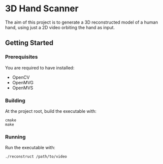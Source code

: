 # 3D Hand Scanner

<p>
The aim of this project is to generate a 3D reconstructed model of a human hand, using just a 2D video orbiting the hand
as input.
</p>

## Getting Started

### Prerequisites

<p>
You are required to have installed:
</p>

<ul>
  <li>OpenCV</li>
  <li>OpenMVG</li>
  <li>OpenMVS</li>
</ul>

### Building

<p>
At the project root, build the executable with:
</p>

```
cmake
make
```

### Running

<p>
Run the executable with:
</p>

```
./reconstruct /path/to/video
```
